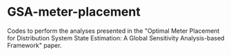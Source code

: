 # GSA-meter-placement
Codes to perform the analyses presented in the "Optimal Meter Placement for Distribution System State Estimation: A Global Sensitivity Analysis-based Framework" paper. 
